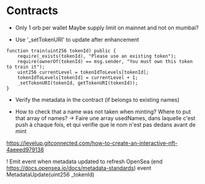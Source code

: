 # Contracts

- Only 1 orb per wallet Maybe supply limit on mainnet and not on mumbai?

- Use '\_setTokenURI' to update after enhancement

```solidity
function train(uint256 tokenId) public {
    require(_exists(tokenId), "Please use an existing token");
    require(ownerOf(tokenId) == msg.sender, "You must own this token to train it");
    uint256 currentLevel = tokenIdToLevels[tokenId];
    tokenIdToLevels[tokenId] = currentLevel + 1;
    _setTokenURI(tokenId, getTokenURI(tokenId));
}
```

- Verify the metadata in the contract (if belongs to existing names)

- How to check that a name was not taken when minting? Where to put that array of names?
  -> Faire une array usedNames, dans laquelle c'est push à chaque fois, et qui verifie que le nom n'est pas dedans avant de mint

https://levelup.gitconnected.com/how-to-create-an-interactive-nft-4aeeed979138

! Emit event when metadata updated to refresh OpenSea (end https://docs.opensea.io/docs/metadata-standards)
event MetadataUpdate(uint256 \_tokenId)
